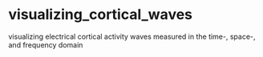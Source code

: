 # visualizing_cortical_waves
visualizing electrical cortical activity waves measured in the time-, space-, and frequency domain
